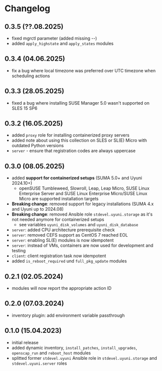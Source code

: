 # Changelog

## 0.3.5 (??.08.2025)

- fixed mgrctl parameter (added missing --)
- added `apply_highstate` and `apply_states` modules

## 0.3.4 (04.06.2025)

- fix a bug where local timezone was preferred over UTC timezone when scheduling actions

## 0.3.3 (28.05.2025)

- fixed a bug where installing SUSE Manager 5.0 wasn't supported on SLES 15 SP6

## 0.3.2 (16.05.2025)

- added `proxy` role for installing containerized proxy servers
- added note about using this collection on SLES or SL(E) Micro with outdated Python versions
- `server` - ensure that registration codes are always uppercase

## 0.3.0 (08.05.2025)

- added **support for containerized setups** (SUMA 5.0+ and Uyuni 2024.10+)
  - openSUSE Tumbleweed, Slowroll, Leap, Leap Micro, SUSE Linux Enterprise Server and SUSE Linux Enterprise Micro/SUSE Linux Micro are supported installation targets
- **Breaking change**: removed support for legacy installations (SUMA 4.x and Uyuni up to 2024.08)
- **Breaking change**: removed Ansible role `stdevel.uyuni.storage` as it's not needed anymore for containerized setups
  - see variables `uyuni_disk_volumes` and `uyuni_disk_database`
- `server`: added CPU architecture prerequisite check
- `server`: removed CEFS support as CentOS 7 reached EOL
- `server`: enabling SL(E) modules is now idempotent
- `server`: instead of VMs, containers are now used for development and testing
- `client`: client registration task now idempotent
- added `is_reboot_required` und `full_pkg_update` modules

## 0.2.1 (02.05.2024)

- modules will now report the appropriate action ID

## 0.2.0 (07.03.2024)

- inventory plugin: add environment variable passthrough

## 0.1.0 (15.04.2023)

- initial release
- added dynamic inventory, `install_patches`, `install_upgrades`, `openscap_run` and `reboot_host` modules
- splitted former `stdevel.uyuni` Ansible role in `stdevel.uyuni.storage` and `stdevel.uyuni.server` roles
